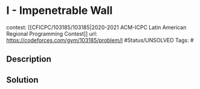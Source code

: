 # I - Impenetrable Wall

contest: [[CFICPC/103185/103185|2020-2021 ACM-ICPC Latin American Regional Programming Contest]]
url: https://codeforces.com/gym/103185/problem/I
#Status/UNSOLVED
Tags: #

## Description

## Solution


